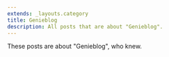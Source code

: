 ```yaml
---
extends: _layouts.category
title: Genieblog
description: All posts that are about "Genieblog".
---
```

          
These posts are about "Genieblog", who knew.
          